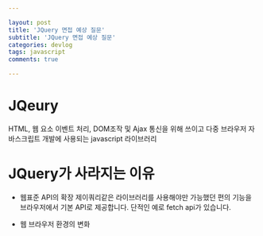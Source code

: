 ```yaml
---

layout: post
title: 'JQuery 면접 예상 질문'
subtitle: 'JQuery 면접 예상 질문'
categories: devlog
tags: javascript
comments: true

---
```


# JQeury
 HTML, 웹 요소 이벤트 처리, DOM조작 및 Ajax 통신을 위해 쓰이고
 다중 브라우저 자바스크립트 개발에 사용되는 javascript 라이브러리

 # JQuery가 사라지는 이유
- 웹표준 API의 확장
제이쿼리같은 라이브러리를 사용해야만 가능했던 편의 기능을 브라우저에서 기본 API로 제공합니다.
단적인 예로 fetch api가 있습니다.

- 웹 브라우저 환경의 변화